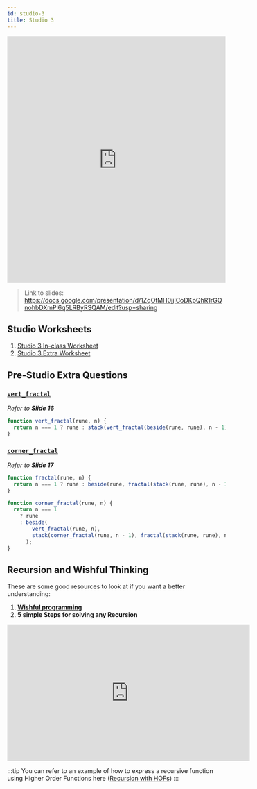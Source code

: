 ```yaml
---
id: studio-3
title: Studio 3
---
```


<iframe src="https://docs.google.com/presentation/d/e/2PACX-1vSmFjIYOgTunIaE2_3lEJcjU6iboF4sQIsDBwBJkRo82iTALEYHe7uCScBjX_EyA-VlpbbGxsgyqaAT/embed?start=false&loop=false&delayms=3000" frameborder="0" width="100%" height="569" allowfullscreen="true" mozallowfullscreen="true" webkitallowfullscreen="true"></iframe>

> Link to slides: https://docs.google.com/presentation/d/1ZqOtMH0jjICoDKpQhR1rGQnohbDXmPl6q5LRByRSQAM/edit?usp=sharing

## Studio Worksheets

1. [Studio 3 In-class Worksheet](https://drive.google.com/file/d/1OcBZBwV9KbzxxktCbIVCNGhLGVviNhyq/view?usp=sharing)
2. [Studio 3 Extra Worksheet](https://drive.google.com/file/d/1u0u3I70s_2cxImnPBdaTcS5RMKRZyIGV/view?usp=sharing)

## Pre-Studio Extra Questions

### [`vert_fractal`](https://share.sourceacademy.nus.edu.sg/y3nws)

_Refer to **Slide 16**_

```javascript
function vert_fractal(rune, n) {
  return n === 1 ? rune : stack(vert_fractal(beside(rune, rune), n - 1), rune);
}
```

### [`corner_fractal`](https://share.sourceacademy.nus.edu.sg/y3nws)

_Refer to **Slide 17**_

```javascript
function fractal(rune, n) {
  return n === 1 ? rune : beside(rune, fractal(stack(rune, rune), n - 1));
}

function corner_fractal(rune, n) {
  return n === 1
    ? rune
    : beside(
        vert_fractal(rune, n),
        stack(corner_fractal(rune, n - 1), fractal(stack(rune, rune), n - 1))
      );
}
```

## Recursion and Wishful Thinking

These are some good resources to look at if you want a better understanding:

1. [**Wishful programming**](https://blog.thesoftwarecraft.com/2013/11/wishful-programming.html)
2. **5 simple Steps for solving any Recursion**

<iframe width="560" height="315" src="https://www.youtube.com/embed/ngCos392W4w" title="YouTube video player" frameborder="0" allow="accelerometer; autoplay; clipboard-write; encrypted-media; gyroscope; picture-in-picture" allowfullscreen></iframe>

:::tip
You can refer to an example of how to express a recursive function using Higher Order Functions here ([Recursion with HOFs](extras/recursion-with-hof))
:::
